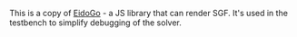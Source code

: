This is a copy of [EidoGo](https://github.com/jkk/eidogo) - a JS library that can render SGF. It's used in the testbench to simplify debugging of the solver.
